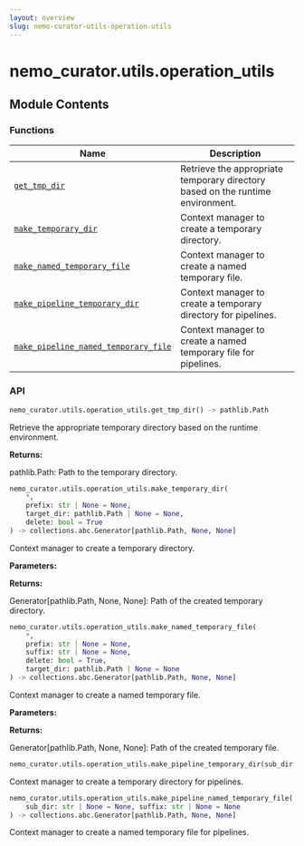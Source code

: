 ```yaml
---
layout: overview
slug: nemo-curator-utils-operation-utils
---
```


# nemo_curator.utils.operation_utils



## Module Contents

### Functions

| Name | Description |
|------|-------------|
| [`get_tmp_dir`](#nemo_curatorutilsoperation_utilsget_tmp_dir) | Retrieve the appropriate temporary directory based on the runtime environment. |
| [`make_temporary_dir`](#nemo_curatorutilsoperation_utilsmake_temporary_dir) | Context manager to create a temporary directory. |
| [`make_named_temporary_file`](#nemo_curatorutilsoperation_utilsmake_named_temporary_file) | Context manager to create a named temporary file. |
| [`make_pipeline_temporary_dir`](#nemo_curatorutilsoperation_utilsmake_pipeline_temporary_dir) | Context manager to create a temporary directory for pipelines. |
| [`make_pipeline_named_temporary_file`](#nemo_curatorutilsoperation_utilsmake_pipeline_named_temporary_file) | Context manager to create a named temporary file for pipelines. |

### API

```python
nemo_curator.utils.operation_utils.get_tmp_dir() -> pathlib.Path
```

Retrieve the appropriate temporary directory based on the runtime environment.

**Returns:**

pathlib.Path: Path to the temporary directory.


```python
nemo_curator.utils.operation_utils.make_temporary_dir(
    *,
    prefix: str | None = None,
    target_dir: pathlib.Path | None = None,
    delete: bool = True
) -> collections.abc.Generator[pathlib.Path, None, None]
```

Context manager to create a temporary directory.

**Parameters:**

**Returns:**

Generator[pathlib.Path, None, None]: Path of the created temporary directory.


```python
nemo_curator.utils.operation_utils.make_named_temporary_file(
    *,
    prefix: str | None = None,
    suffix: str | None = None,
    delete: bool = True,
    target_dir: pathlib.Path | None = None
) -> collections.abc.Generator[pathlib.Path, None, None]
```

Context manager to create a named temporary file.

**Parameters:**

**Returns:**

Generator[pathlib.Path, None, None]: Path of the created temporary file.


```python
nemo_curator.utils.operation_utils.make_pipeline_temporary_dir(sub_dir: str | None = None) -> collections.abc.Generator[pathlib.Path, None, None]
```

Context manager to create a temporary directory for pipelines.


```python
nemo_curator.utils.operation_utils.make_pipeline_named_temporary_file(
    sub_dir: str | None = None, suffix: str | None = None
) -> collections.abc.Generator[pathlib.Path, None, None]
```

Context manager to create a named temporary file for pipelines.

